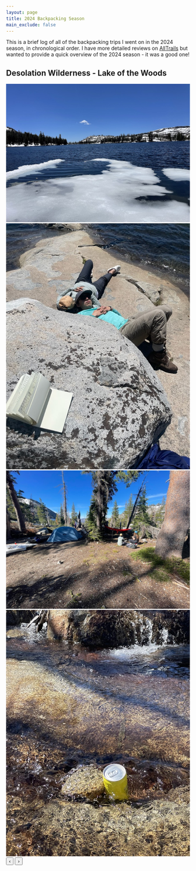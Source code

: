```yaml
---
layout: page
title: 2024 Backpacking Season
main_exclude: false
---
```


<p> This is a brief log of all of the backpacking trips I went on in the 2024 season, in chronological order. I have more detailed reviews on <a href = "https://www.alltrails.com/members/karina-yap-1" target="_blank">AllTrails</a> but wanted to provide a quick overview of the 2024 season - it was a good one! </p>

<h2 id="content">Desolation Wilderness - Lake of the Woods</h2>
<div class="row">
	<div class="6u 12u$(small)">
		<div class="photo-carousel" id="carousel1">
            <div class="carousel-track">
            <div class="photo-slide"><img src="\assets\images\2024-backpacking\2024-06-Desolation-LotW\Desolation-3.jpg" alt="Lake of the Woods in Desolation Wilderness"></div>
            <div class="photo-slide"><img src="\assets\images\2024-backpacking\2024-06-Desolation-LotW\Desolation-1.JPG" alt="A truly glorious nap"></div>
            <div class="photo-slide"><img src="assets\images\2024-backpacking\2024-06-Desolation-LotW\Desolation-2.JPG" alt="Our camp!"></div>
            <div class="photo-slide"><img src="assets\images\2024-backpacking\2024-06-Desolation-LotW\Nature's Fridge.jpg" alt="Nature's fridge"></div>
        </div>
        <button class="carousel-button left" onclick="moveSlide(-1)">‹</button>
        <button class="carousel-button right" onclick="moveSlide(1)">›</button>
    </div>

<!--
    <div class="6u$ 12u$(small)">
		<div class="table-wrapper" style="display: flex; justify-content: left">
        <table class="alt" style="width: auto; border-collapse: collapse; font-size: 80%">
        <tbody>
            <tr>
                <td><b>Distance</b></td>
                <td>10.5 miles total (5.25 miles one-way)</td>
            </tr>
            <tr>
                <td><b>Type</b></td>
                <td>Out-and-back</td>
            </tr>
            <tr>
                <td><b>Trip Length</b></td>
                <td>2 days</td>
            </tr>
            <tr>
                <td><b>Season</b></td>
                <td>Late spring/early summer</td>
            </tr>
            <tr>
                <td><b>Elevation Info</b></td>
                <td>1,712 ft - starts at 7,414 feet and peaks at 8,401 feet</td>
            </tr>
            <tr>
                <td><b>Permit(s) needed</b></td>
                <td>Desolation Wilderness Permit, for Lake of the Woods - reserved through Recreation.gov<br>CalFire campfire permit to operate a camp stove (no campfires allowed!)</td>
            </tr>
            <tr>
                <td><b>Highlights</b></td>
                <td>Alpine lakes</td>
            </tr>
            <tr>
                <td><b>Tips</b></td>
                <td>On the way in, get in early enough so the hike around Echo Lake isn't too sunny/exposed. On the way out, the ferry is worth!</td>
            </tr>
        </tbody>
        </table>
        </div>
	</div>
</div>
-->

<script>
  let currentIndex = 0;

  function moveSlide(direction) {
    const track = document.querySelector('.carousel-track');
    const slides = document.querySelectorAll('.photo-slide');
    const totalSlides = slides.length;

    currentIndex += direction;

    if (currentIndex < 0) {
      currentIndex = totalSlides - 1;
    } else if (currentIndex >= totalSlides) {
      currentIndex = 0;
    }

    track.style.transform = `translateX(-${currentIndex * 100}%)`;
  }
</script>
